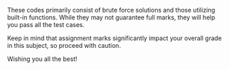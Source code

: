 These codes primarily consist of brute force solutions and those utilizing built-in functions. While they may not guarantee full marks, they will help you pass all the test cases.

Keep in mind that assignment marks significantly impact your overall grade in this subject, so proceed with caution.

Wishing you all the best!

